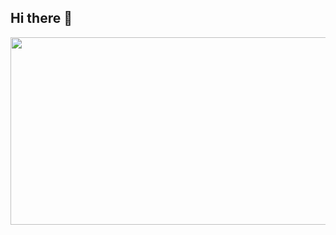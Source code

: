 ## Hi there 👋

<!--
**irubey/irubey** is a ✨ _special_ ✨ repository because its `README.md` (this file) appears on your GitHub profile.

Here are some ideas to get you started:

- 🔭 I’m currently working on ...
- 🌱 I’m currently learning ...
- 👯 I’m looking to collaborate on ...
- 🤔 I’m looking for help with ...
- 💬 Ask me about ...
- 📫 How to reach me: ...
- 😄 Pronouns: ...
- ⚡ Fun fact: ...
-->

<div align="center">
  <img src="[https://giphy.com/embed/h8RDGogSns9wpOJFzR](https://media1.giphy.com/media/v1.Y2lkPTc5MGI3NjExaDRqbHJ3YzlpbTJ6enI4c29saTk1eWtjM2JuMXB2YW03ZGF2djdhOCZlcD12MV9pbnRlcm5hbF9naWZfYnlfaWQmY3Q9Zw/h8RDGogSns9wpOJFzR/giphy.webp)" width="600" height="300" />
</div>

